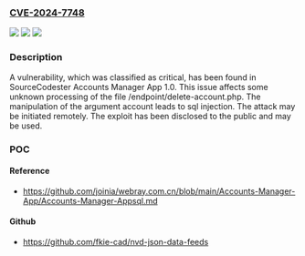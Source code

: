 ### [CVE-2024-7748](https://cve.mitre.org/cgi-bin/cvename.cgi?name=CVE-2024-7748)
![](https://img.shields.io/static/v1?label=Product&message=Accounts%20Manager%20App&color=blue)
![](https://img.shields.io/static/v1?label=Version&message=%3D%201.0%20&color=brighgreen)
![](https://img.shields.io/static/v1?label=Vulnerability&message=CWE-89%20SQL%20Injection&color=brighgreen)

### Description

A vulnerability, which was classified as critical, has been found in SourceCodester Accounts Manager App 1.0. This issue affects some unknown processing of the file /endpoint/delete-account.php. The manipulation of the argument account leads to sql injection. The attack may be initiated remotely. The exploit has been disclosed to the public and may be used.

### POC

#### Reference
- https://github.com/joinia/webray.com.cn/blob/main/Accounts-Manager-App/Accounts-Manager-Appsql.md

#### Github
- https://github.com/fkie-cad/nvd-json-data-feeds

